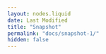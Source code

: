 ```yaml
---
layout: nodes.liquid
date: Last Modified
title: "Snapshot"
permalink: "docs/snapshot-1/"
hidden: false
---
```

